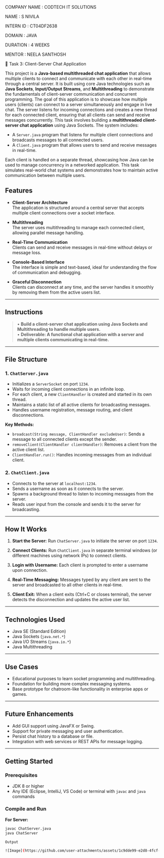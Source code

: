 COMPANY NAME : CODTECH IT SOLUTIONS

NAME : S NIVILA

INTERN ID : CT04DF2638

DOMAIN : JAVA

DURATION : 4 WEEKS

MENTOR : NEELA SANTHOSH

📡 Task 3: Client-Server Chat Application

This project is a **Java-based multithreaded chat application** that allows multiple clients to connect and communicate with each other in real-time through a central server. It is built using core Java technologies such as **Java Sockets**, **Input/Output Streams**, and **Multithreading** to demonstrate the fundamentals of client-server communication and concurrent programming.
The goal of this application is to showcase how multiple users (clients) can connect to a server simultaneously and engage in live chat. The server listens for incoming connections and creates a new thread for each connected client, ensuring that all clients can send and receive messages concurrently.
This task involves building a **multithreaded client-server chat application** using Java Sockets. The system includes:

- A `Server.java` program that listens for multiple client connections and broadcasts messages to all connected users.
- A `Client.java` program that allows users to send and receive messages in real-time.

Each client is handled on a separate thread, showcasing how Java can be used to manage concurrency in a networked application. This task simulates real-world chat systems and demonstrates how to maintain active communication between multiple users.

## Features

-  **Client-Server Architecture**  
  The application is structured around a central server that accepts multiple client connections over a socket interface.

-  **Multithreading**  
  The server uses multithreading to manage each connected client, allowing parallel message handling.

-  **Real-Time Communication**  
  Clients can send and receive messages in real-time without delays or message loss.

-  **Console-Based Interface**  
  The interface is simple and text-based, ideal for understanding the flow of communication and debugging.

-  **Graceful Disconnection**  
  Clients can disconnect at any time, and the server handles it smoothly by removing them from the active users list.

---

## Instructions

> • **Build a client-server chat application using Java Sockets and Multithreading to handle multiple users.**  
> • **Deliverable: A functional chat application with a server and multiple clients communicating in real-time.**

---

## File Structure

### 1. `ChatServer.java`

- Initializes a `ServerSocket` on port `1234`.
- Waits for incoming client connections in an infinite loop.
- For each client, a new `ClientHandler` is created and started in its own thread.
- Maintains a static list of all active clients for broadcasting messages.
- Handles username registration, message routing, and client disconnections.

**Key Methods:**

- `broadcast(String message, ClientHandler excludeUser)`: Sends a message to all connected clients except the sender.
- `removeClient(ClientHandler clientHandler)`: Removes a client from the active client list.
- `ClientHandler.run()`: Handles incoming messages from an individual client.

### 2. `ChatClient.java`

- Connects to the server at `localhost:1234`.
- Sends a username as soon as it connects to the server.
- Spawns a background thread to listen to incoming messages from the server.
- Reads user input from the console and sends it to the server for broadcasting.

---

## How It Works

1. **Start the Server:**
   Run `ChatServer.java` to initiate the server on port `1234`.

2. **Connect Clients:**
   Run `ChatClient.java` in separate terminal windows (or different machines using network IPs) to connect clients.

3. **Login with Username:**
   Each client is prompted to enter a username upon connection.

4. **Real-Time Messaging:**
   Messages typed by any client are sent to the server and broadcasted to all other clients in real-time.

5. **Client Exit:**
   When a client exits (Ctrl+C or closes terminal), the server detects the disconnection and updates the active user list.

---

## Technologies Used

- Java SE (Standard Edition)
- Java Sockets (`java.net.*`)
- Java I/O Streams (`java.io.*`)
- Java Multithreading

---

## Use Cases

- Educational purposes to learn socket programming and multithreading.
- Foundation for building more complex messaging systems.
- Base prototype for chatroom-like functionality in enterprise apps or games.

---

## Future Enhancements

- Add GUI support using JavaFX or Swing.
- Support for private messaging and user authentication.
- Persist chat history to a database or file.
- Integration with web services or REST APIs for message logging.

---

## Getting Started

### Prerequisites

- JDK 8 or higher
- Any IDE (Eclipse, IntelliJ, VS Code) or terminal with `javac` and `java` commands

### Compile and Run

**For Server:**
```bash
javac ChatServer.java
java ChatServer

Output

![Image](https://github.com/user-attachments/assets/1c9dde99-e2d8-4fcf-b7ca-65f4370ea31a)
